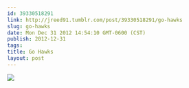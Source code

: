 ```yaml
---
id: 39330518291
link: http://jreed91.tumblr.com/post/39330518291/go-hawks
slug: go-hawks
date: Mon Dec 31 2012 14:54:10 GMT-0600 (CST)
publish: 2012-12-31
tags: 
title: Go Hawks
layout: post
---
```



![](http://31.media.tumblr.com/4121b70cca33cae6c60c2b853a476480/tumblr_mfwy2a7iPK1qi8pkco1_1280.jpg)

